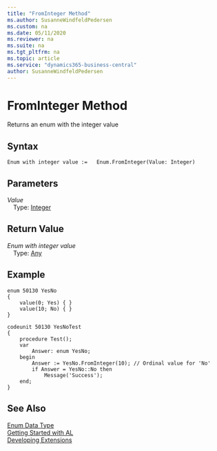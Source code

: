```yaml
---
title: "FromInteger Method"
ms.author: SusanneWindfeldPedersen
ms.custom: na
ms.date: 05/11/2020
ms.reviewer: na
ms.suite: na
ms.tgt_pltfrm: na
ms.topic: article
ms.service: "dynamics365-business-central"
author: SusanneWindfeldPedersen
---
```

[//]: # (START>DO_NOT_EDIT)
[//]: # (IMPORTANT:Do not edit any of the content between here and the END>DO_NOT_EDIT.)
[//]: # (Any modifications should be made in the .xml files in the ModernDev repo.)
# FromInteger Method
Returns an enum with the integer value


## Syntax
```
Enum with integer value :=   Enum.FromInteger(Value: Integer)
```
## Parameters
*Value*  
&emsp;Type: [Integer](../integer/integer-data-type.md)  
  


## Return Value
*Enum with integer value*  
&emsp;Type: [Any](../any/any-data-type.md)  
  


[//]: # (IMPORTANT: END>DO_NOT_EDIT)
## Example

```
enum 50130 YesNo
{
    value(0; Yes) { }
    value(10; No) { }
}

codeunit 50130 YesNoTest
{
    procedure Test();
    var
        Answer: enum YesNo;
    begin
        Answer := YesNo.FromInteger(10); // Ordinal value for 'No'
        if Answer = YesNo::No then
            Message('Success');
    end;
}
```

## See Also
[Enum Data Type](enum-data-type.md)  
[Getting Started with AL](../../devenv-get-started.md)  
[Developing Extensions](../../devenv-dev-overview.md)